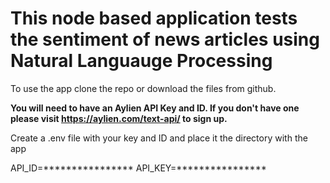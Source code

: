 <h1>This node based application tests the sentiment of news articles using Natural Languauge Processing</h1>

To use the app clone the repo or download the files from github. 

**You will need to have an Aylien API Key and ID. If you don't have one please visit https://aylien.com/text-api/ to sign up.**

Create a .env file with your key and ID and place it the directory with the app

API_ID=****************
API_KEY=****************

